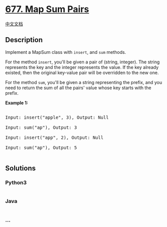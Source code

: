 # [677. Map Sum Pairs](https://leetcode.com/problems/map-sum-pairs)

[中文文档](/solution/0600-0699/0677.Map%20Sum%20Pairs/README.md)

## Description

<p>

Implement a MapSum class with <code>insert</code>, and <code>sum</code> methods.

</p>

<p>

For the method <code>insert</code>, you'll be given a pair of (string, integer). The string represents the key and the integer represents the value. If the key already existed, then the original key-value pair will be overridden to the new one.

</p>

<p>

For the method <code>sum</code>, you'll be given a string representing the prefix, and you need to return the sum of all the pairs' value whose key starts with the prefix.

</p>

<p><b>Example 1:</b><br />

<pre>

Input: insert("apple", 3), Output: Null

Input: sum("ap"), Output: 3

Input: insert("app", 2), Output: Null

Input: sum("ap"), Output: 5

</pre>

</p>

## Solutions

<!-- tabs:start -->

### **Python3**

```python

```

### **Java**

```java

```

### **...**

```

```

<!-- tabs:end -->
